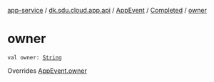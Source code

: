 [app-service](../../../index.md) / [dk.sdu.cloud.app.api](../../index.md) / [AppEvent](../index.md) / [Completed](index.md) / [owner](./owner.md)

# owner

`val owner: `[`String`](https://kotlinlang.org/api/latest/jvm/stdlib/kotlin/-string/index.html)

Overrides [AppEvent.owner](../owner.md)

